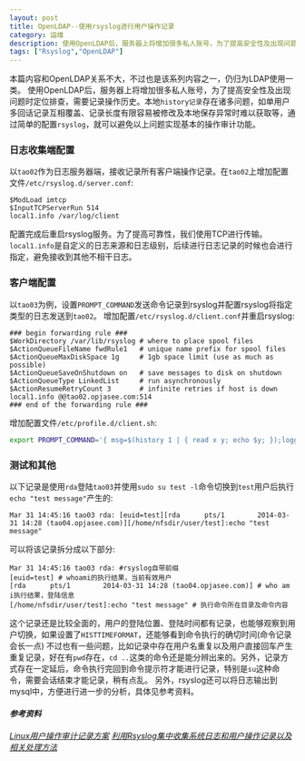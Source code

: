 ```yaml
---
layout: post
title: OpenLDAP--使用rsyslog进行用户操作记录
category: 运维
description: 使用OpenLDAP后，服务器上将增加很多私人账号，为了提高安全性及出现问题时定位排查，需要记录操作历史。本地`history记录存在诸多问题，如单用户多回话记录互相覆盖、记录长度有限容易被修改及本地保存异常时难以获取等，通过简单的配置`rsyslog`，就可以避免以上问题实现基本的操作审计功能。
tags: ["Rsyslog","OpenLDAP"]
---
```


本篇内容和OpenLDAP关系不大，不过也是该系列内容之一，仍归为LDAP使用一类。
使用OpenLDAP后，服务器上将增加很多私人账号，为了提高安全性及出现问题时定位排查，需要记录操作历史。本地`history记录`存在诸多问题，如单用户多回话记录互相覆盖、记录长度有限容易被修改及本地保存异常时难以获取等，通过简单的配置`rsyslog`，就可以避免以上问题实现基本的操作审计功能。

### 日志收集端配置
以`tao02`作为日志服务器端，接收记录所有客户端操作记录。在`tao02`上增加配置文件`/etc/rsyslog.d/server.conf`:

```
$ModLoad imtcp
$InputTCPServerRun 514
local1.info /var/log/client
```

配置完成后重启rsyslog服务。为了提高可靠性，我们使用TCP进行传输。`local1.info`是自定义的日志来源和日志级别，后续进行日志记录的时候也会进行指定，避免接收到其他不相干日志。

### 客户端配置
以`tao03`为例，设置`PROMPT_COMMAND`发送命令记录到rsyslog并配置rsyslog将指定类型的日志发送到`tao02`。
增加配置`/etc/rsyslog.d/client.conf`并重启rsyslog:

```
### begin forwarding rule ###
$WorkDirectory /var/lib/rsyslog # where to place spool files
$ActionQueueFileName fwdRule1   # unique name prefix for spool files
$ActionQueueMaxDiskSpace 1g     # 1gb space limit (use as much as possible)
$ActionQueueSaveOnShutdown on   # save messages to disk on shutdown
$ActionQueueType LinkedList     # run asynchronously
$ActionResumeRetryCount 3       # infinite retries if host is down
local1.info @@tao02.opjasee.com:514
### end of the forwarding rule ###
```

增加配置文件`/etc/profile.d/client.sh`:

```sh
export PROMPT_COMMAND='{ msg=$(history 1 | { read x y; echo $y; });logger -p local1.info "[euid=$(whoami)][$(who am i)][$(pwd)]:$msg"; }'
```

### 测试和其他
以下记录是使用`rda`登陆`tao03`并使用`sudo su test -l`命令切换到`test`用户后执行`echo "test message"`产生的:

```
Mar 31 14:45:16 tao03 rda: [euid=test][rda      pts/1        2014-03-31 14:28 (tao04.opjasee.com)][/home/nfsdir/user/test]:echo "test message"
```

可以将该记录拆分成以下部分:

```
Mar 31 14:45:16 tao03 rda: #rsyslog自带前缀
[euid=test] # whoami的执行结果，当前有效用户
[rda      pts/1        2014-03-31 14:28 (tao04.opjasee.com)] # who am i执行结果，登陆信息
[/home/nfsdir/user/test]:echo "test message" # 执行命令所在目录及命令内容
```

这个记录还是比较全面的，用户的登陆位置、登陆时间都有记录，也能够观察到用户切换，如果设置了`HISTTIMEFORMAT`，还能够看到命令执行的确切时间(命令记录会长一点)
不过也有一些问题，比如记录中存在用户名重复以及用户直接回车产生重复记录，好在有`pwd`存在，`cd ..`这类的命令还是能分辨出来的。另外，记录方式存在一定延后，命令执行完回到命令提示符才能进行记录，特别是`su`这种命令，需要会话结束才能记录，稍有点乱。
另外，rsyslog还可以将日志输出到mysql中，方便进行进一步的分析，具体见参考资料。

#### *参考资料*
*[Linux用户操作审计记录方案](http://jiechao2012.blog.51cto.com/3251753/1143762)*
*[利用Rsyslog集中收集系统日志和用户操作记录以及相关处理方法](http://cyr520.blog.51cto.com/714067/1214850)*
